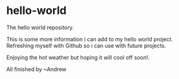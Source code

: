 # hello-world
The hello world repository.

This is some more information i can add to my hello world project.
Refreshing myself with Github so i can use with future projects.

Enjoying the hot weather but hoping it will cool off soon!.

All finished by
~Andrew
